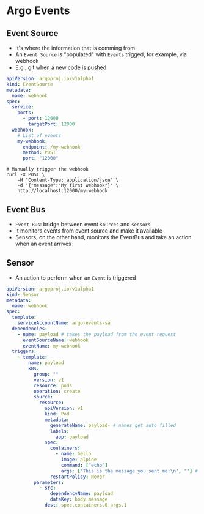 # Argo Events

## Event Source

- It's where the information that is comming from
- An `Event Source` is "populated" with `Events` trigged, for example, via webhook
- E.g., git when a new code is pushed

```yaml
apiVersion: argoproj.io/v1alpha1
kind: EventSource
metadata:
  name: webhook
spec:
  service:
    ports:
      - port: 12000
        targetPort: 12000
  webhook:
    # List of events
    my-webhook:
      endpoint: /my-webhook
      method: POST
      port: "12000"
```

```shell
# Manually trigger the webhook
curl -X POST \
    -H "Content-Type: application/json" \
    -d '{"message":"My first webhook"}' \
    http://localhost:12000/my-webhook
```

## Event Bus

- `Event Bus`: bridge between event `sources` and `sensors`
- It monitors events from event source and make it available
- Sensors, on the other hand, monitors the EventBus and take an action when an event arrives

## Sensor

- An action to perform when an `Event` is triggered

```yaml
apiVersion: argoproj.io/v1alpha1
kind: Sensor
metadata:
  name: webhook
spec:
  template:
    serviceAccountName: argo-events-sa
  dependencies:
    - name: payload # takes the payload from the event request
      eventSourceName: webhook
      eventName: my-webhook
  triggers:
    - template:
        name: payload
        k8s:
          group: ""
          version: v1
          resource: pods
          operation: create
          source:
            resource:
              apiVersion: v1
              kind: Pod
              metadata:
                generateName: payload- # names get auto filled
                labels:
                  app: payload
              spec:
                containers:
                  - name: hello
                    image: alpine
                    command: ["echo"]
                    args: ["This is the message you sent me:\n", ""] # argument of index 1 is filled with parameter
                restartPolicy: Never
          parameters:
            - src:
                dependencyName: payload
                dataKey: body.message
              dest: spec.containers.0.args.1
```
